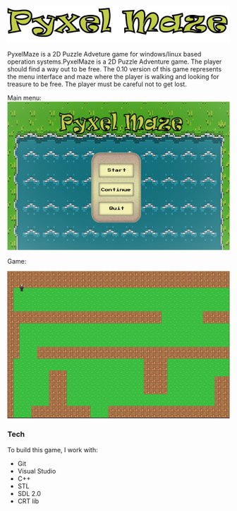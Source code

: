 
![](MazeGame/assets/logo2.png)

PyxelMaze is a 2D Puzzle Adveture game for windows/linux based operation systems.PyxelMaze is a 2D Puzzle Adventure game. The player should find a way out to be free. 
The 0.10 version of this game represents the menu interface and maze where the player is walking and looking for treasure to be free. The player must be careful not to get lost.

Main menu:
![](MazeGame/graphics/Menu.png)

Game:

![](MazeGame/graphics/Game.png)

### Tech

To build this game, I work with:
* Git
* Visual Studio
* C++
* STL
* SDL 2.0
* CRT lib
